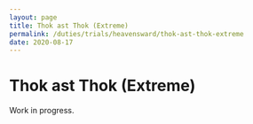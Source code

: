 ```yaml
---
layout: page
title: Thok ast Thok (Extreme)
permalink: /duties/trials/heavensward/thok-ast-thok-extreme
date: 2020-08-17
---
```


# Thok ast Thok (Extreme)

Work in progress.
